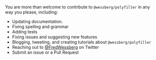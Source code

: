 You are more than welcome to contribute to `@wessberg/polyfiller` in any way you please, including:

- Updating documentation.
- Fixing spelling and grammar
- Adding tests
- Fixing issues and suggesting new features
- Blogging, tweeting, and creating tutorials about `@wessberg/polyfiller`
- Reaching out to [@FredWessberg](https://twitter.com/FredWessberg) on Twitter
- Submit an issue or a Pull Request